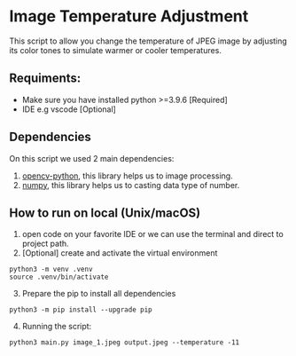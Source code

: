 # Image Temperature Adjustment

This script to allow you change the temperature of JPEG image by adjusting its color tones to simulate warmer or cooler temperatures.

## Requiments:
- Make sure you have installed python >=3.9.6 [Required]
- IDE e.g vscode [Optional]

## Dependencies
On this script we used 2 main dependencies:

1. [opencv-python](https://pypi.org/project/opencv-python/), this library helps us to image processing.
2. [numpy](https://pypi.org/project/numpy/), this library helps us to casting data type of number.


## How to run on local (Unix/macOS)
1. open code on your favorite IDE or we can use the terminal and direct to project path.
2. [Optional] create and activate the virtual environment 
```
python3 -m venv .venv 
source .venv/bin/activate
```
3. Prepare the pip to install all dependencies
```
python3 -m pip install --upgrade pip
```
4. Running the script:
```
python3 main.py image_1.jpeg output.jpeg --temperature -11
```